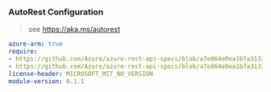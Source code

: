 ### AutoRest Configuration

> see https://aka.ms/autorest

``` yaml
azure-arm: true
require:
- https://github.com/Azure/azure-rest-api-specs/blob/a7e864e0ea1b7a3133d3f1def968985d117aa2f2/specification/iothub/resource-manager/readme.md
- https://github.com/Azure/azure-rest-api-specs/blob/a7e864e0ea1b7a3133d3f1def968985d117aa2f2/specification/iothub/resource-manager/readme.go.md
license-header: MICROSOFT_MIT_NO_VERSION
module-version: 0.1.1
```
